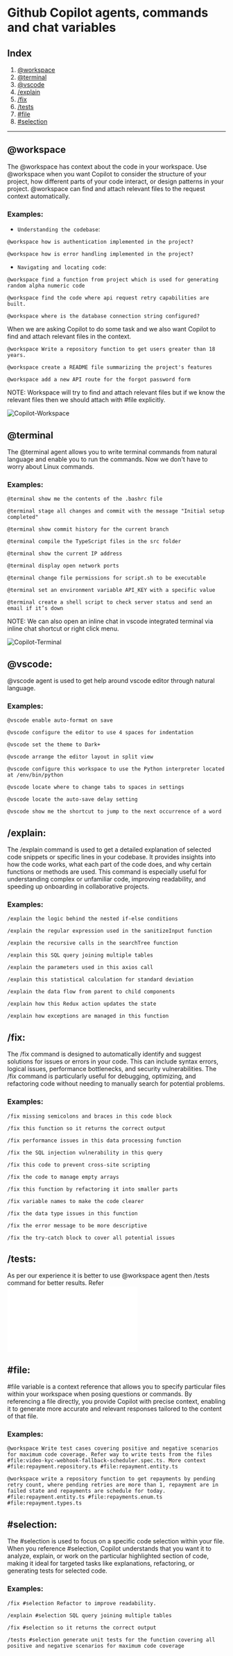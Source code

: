 # Github Copilot agents, commands and chat variables

## Index

1. [@workspace](#workspace)
2. [@terminal](#terminal)
3. [@vscode](#vscode)
4. [/explain](#explain)
5. [/fix](#fix)
6. [/tests](#tests)
3. [#file](#file)
4. [#selection](#selection)

---
## @workspace

The @workspace has context about the code in your workspace. Use @workspace when you want Copilot to consider the structure of your project, how different parts of your code interact, or design patterns in your project. @workspace can find and attach relevant files to the request context automatically.

### Examples:
- `Understanding the codebase`:
```
@workspace how is authentication implemented in the project?
```
```
@workspace how is error handling implemented in the project?
```

- `Navigating and locating code`:
```
@workspace find a function from project which is used for generating random alpha numeric code
```
```
@workspace find the code where api request retry capabilities are built.
```
```
@workspace where is the database connection string configured?
```
When we are asking Copilot to do some task and we also want Copilot to find and attach relevant files in the context.
```
@workspace Write a repository function to get users greater than 18 years.
``` 
```
@workspace create a README file summarizing the project's features
```
```
@workspace add a new API route for the forgot password form
```
NOTE: Workspace will try to find and attach relevant files but if we know the relevant files then we should attach with #file explicitly.

![Copilot-Workspace](https://github.com/user-attachments/assets/d3c28f7e-81fc-4e59-98ec-553a72d6cd03)


## @terminal
The @terminal agent allows you to write terminal commands from natural language and enable you to run the commands. Now we don't have to worry about Linux commands.

### Examples:
```
@terminal show me the contents of the .bashrc file
```
```
@terminal stage all changes and commit with the message "Initial setup completed"
```
```
@terminal show commit history for the current branch
```
```
@terminal compile the TypeScript files in the src folder
```
```
@terminal show the current IP address
```
```
@terminal display open network ports
```
```
@terminal change file permissions for script.sh to be executable
```
```
@terminal set an environment variable API_KEY with a specific value
```
```
@terminal create a shell script to check server status and send an email if it’s down
```
NOTE: We can also open an inline chat in vscode integrated terminal via inline chat shortcut or right click menu.

![Copilot-Terminal](https://github.com/user-attachments/assets/19b1a264-e26a-4b96-b3ae-4375acf127c6)

## @vscode:
@vscode agent is used to get help around vscode editor through natural language.

### Examples:
```
@vscode enable auto-format on save
```
```
@vscode configure the editor to use 4 spaces for indentation
```
```
@vscode set the theme to Dark+
```
```
@vscode arrange the editor layout in split view
```
```
@vscode configure this workspace to use the Python interpreter located at /env/bin/python
```
```
@vscode locate where to change tabs to spaces in settings
```
```
@vscode locate the auto-save delay setting
```
```
@vscode show me the shortcut to jump to the next occurrence of a word
```

## /explain:
The /explain command is used to get a detailed explanation of selected code snippets or specific lines in your codebase. It provides insights into how the code works, what each part of the code does, and why certain functions or methods are used. This command is especially useful for understanding complex or unfamiliar code, improving readability, and speeding up onboarding in collaborative projects.

### Examples:
```
/explain the logic behind the nested if-else conditions
```
```
/explain the regular expression used in the sanitizeInput function
```
```
/explain the recursive calls in the searchTree function
```
```
/explain this SQL query joining multiple tables
```
```
/explain the parameters used in this axios call
```
```
/explain this statistical calculation for standard deviation
```
```
/explain the data flow from parent to child components
```
```
/explain how this Redux action updates the state
```
```
/explain how exceptions are managed in this function
```

## /fix:
The /fix command is designed to automatically identify and suggest solutions for issues or errors in your code. This can include syntax errors, logical issues, performance bottlenecks, and security vulnerabilities. The /fix command is particularly useful for debugging, optimizing, and refactoring code without needing to manually search for potential problems.

### Examples:
```
/fix missing semicolons and braces in this code block
```
```
/fix this function so it returns the correct output
```
```
/fix performance issues in this data processing function
```
```
/fix the SQL injection vulnerability in this query
```
```
/fix this code to prevent cross-site scripting
```
```
/fix the code to manage empty arrays
```
```
/fix this function by refactoring it into smaller parts
```
```
/fix variable names to make the code clearer
```
```
/fix the data type issues in this function
```
```
/fix the error message to be more descriptive
```
```
/fix the try-catch block to cover all potential issues
```

## /tests:
As per our experience it is better to use @workspace agent then /tests command for better results.
Refer ![Test cases generation](/3.copilot-features.md#test-cases-generation)


## #file:
#file variable is a context reference that allows you to specify particular files within your workspace when posing questions or commands. By referencing a file directly, you provide Copilot with precise context, enabling it to generate more accurate and relevant responses tailored to the content of that file.

### Examples:
```
@workspace Write test cases covering positive and negative scenarios for maximum code coverage. Refer way to write tests from the files #file:video-kyc-webhook-fallback-scheduler.spec.ts. More context #file:repayment.repository.ts #file:repayment.entity.ts
```
```
@workspace write a repository function to get repayments by pending retry count, where pending retries are more than 1, repayment are in failed state and repayments are schedule for today. #file:repayment.entity.ts #file:repayments.enum.ts #file:repayment.types.ts
```


## #selection:
The #selection is used to focus on a specific code selection within your file. When you reference #selection, Copilot understands that you want it to analyze, explain, or work on the particular highlighted section of code, making it ideal for targeted tasks like explanations, refactoring, or generating tests for selected code.

### Examples:
```
/fix #selection Refactor to improve readability.
```
```
/explain #selection SQL query joining multiple tables
```
```
/fix #selection so it returns the correct output
```
```
/tests #selection generate unit tests for the function covering all positive and negative scenarios for maximum code coverage
```
